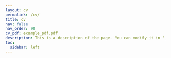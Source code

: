 ```yaml
---
layout: cv
permalink: /cv/
title: cv
nav: false
nav_order: 98
cv_pdf: example_pdf.pdf
description: This is a description of the page. You can modify it in '_pages/cv.md'. You can also change or remove the top pdf download button.
toc:
  sidebar: left
---
```

